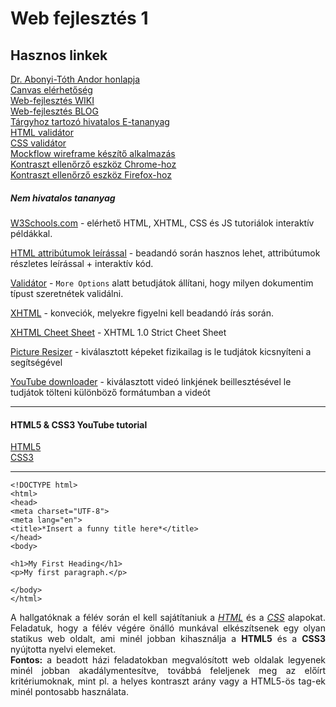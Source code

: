 # Web fejlesztés 1

## Hasznos linkek
[Dr. Abonyi-Tóth Andor honlapja](http://abonyita.inf.elte.hu/oktatas/web-fejlesztes/)  
[Canvas elérhetőség](https://canvas.elte.hu/belepes/)  
[Web-fejlesztés WIKI](http://webfejlesztes.inf.elte.hu/wiki)  
[Web-fejlesztés BLOG](http://webfejlesztes.elte.hu/)  
[Tárgyhoz tartozó hivatalos E-tananyag](http://tamop412.elte.hu/tananyagok/weblapkeszites/lecke2_lap1.html)  
[HTML validátor](https://validator.w3.org)  
[CSS validátor](https://jigsaw.w3.org/css-validator/)  
[Mockflow wireframe készítő alkalmazás](https://mockflow.com)   
[Kontraszt ellenőrző eszköz Chrome-hoz](https://chrome.google.com/webstore/detail/wcag-contrast-checker/plnahcmalebffmaghcpcmpaciebdhgdf/related)  
[Kontraszt ellenőrző eszköz Firefox-hoz](https://addons.mozilla.org/hu/firefox/addon/wcag-contrast-checker/)  


##### Nem hivatalos tananyag
[W3Schools.com](https://www.w3schools.com) - elérhető HTML, XHTML, CSS és JS tutoriálok interaktív példákkal.  

[HTML attribútumok leírással](https://www.w3schools.com/tags/ref_attributes.asp) - beadandó során hasznos lehet, attribútumok részletes leírással + interaktív kód. 

[Validátor](https://validator.w3.org/#validate_by_upload+with_options) - ```More Options``` alatt betudjátok állítani, hogy milyen dokumentim típust szeretnétek validálni.  


[XHTML](https://www.w3schools.com/HTML/html_xhtml.asp) - konveciók, melyekre figyelni kell beadandó írás során.  

[XHTML Cheet Sheet](https://www.w3.org/2010/04/xhtml10-strict.html) - XHTML 1.0 Strict Cheet Sheet  

[Picture Resizer](http://www.picresize.com/#) - kiválasztott képeket fizikailag is le tudjátok kicsnyíteni a segítségével  

[YouTube downloader](https://www.onlinevideoconverter.com/youtube-converter) - kiválasztott videó linkjének beillesztésével le tudjátok tölteni különböző formátumban a videót
___

#### HTML5 & CSS3 YouTube tutorial
[HTML5](https://www.youtube.com/watch?v=kDyJN7qQETA)  
[CSS3](https://www.youtube.com/watch?v=CUxH_rWSI1k)

___

```
<!DOCTYPE html>
<html>    
<head>
<meta charset="UTF-8">
<meta lang="en">
<title>*Insert a funny title here*</title>
</head>
<body>

<h1>My First Heading</h1>
<p>My first paragraph.</p>

</body>
</html>
```

<div style = "text-align: justify">A hallgatóknak a félév során el kell sajátítaniuk a <em><ins>HTML</ins></em> és a <em><ins>CSS<ins></em> alapokat. Feladatuk, hogy a félév végére önálló munkával elkészítsenek egy olyan statikus web oldalt, ami minél jobban kihasználja a <strong>HTML5</strong> és a <strong>CSS3</strong> nyújtotta nyelvi elemeket.<br><strong>Fontos:</strong> a beadott házi feladatokban megvalósított web oldalak legyenek minél jobban akadálymentesítve, továbbá feleljenek meg az előírt kritériumoknak, mint pl. a helyes kontraszt arány vagy a HTML5-ös tag-ek minél pontosabb használata.</div>


